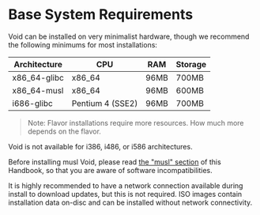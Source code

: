 # Base System Requirements

Void can be installed on very minimalist hardware, though we recommend the
following minimums for most installations:

| Architecture | CPU              | RAM  | Storage |
|--------------|------------------|------|---------|
| x86_64-glibc | x86_64           | 96MB | 700MB   |
| x86_64-musl  | x86_64           | 96MB | 600MB   |
| i686-glibc   | Pentium 4 (SSE2) | 96MB | 700MB   |

> Note: Flavor installations require more resources. How much more depends on
> the flavor.

Void is not available for i386, i486, or i586 architectures.

Before installing musl Void, please read [the "musl" section](./musl.md) of this
Handbook, so that you are aware of software incompatibilities.

It is highly recommended to have a network connection available during install
to download updates, but this is not required. ISO images contain installation
data on-disc and can be installed without network connectivity.
